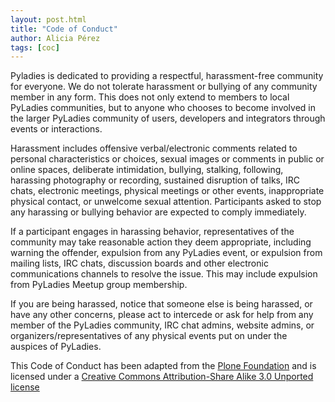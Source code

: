 ```yaml
---
layout: post.html
title: "Code of Conduct"
author: Alicia Pérez
tags: [coc]
---
```


<p>Pyladies is dedicated to providing a respectful, harassment-free community for everyone. We do not tolerate harassment or bullying of any community member in any form. This does not only extend to members to local PyLadies communities, but to anyone who chooses to become involved in the larger PyLadies community of users, developers and integrators through events or interactions.</p>

<p>Harassment includes offensive verbal/electronic comments related to personal characteristics or choices, sexual images or comments in public or online spaces, deliberate intimidation, bullying, stalking, following, harassing photography or recording, sustained disruption of talks, IRC chats, electronic meetings, physical meetings or other events, inappropriate physical contact, or unwelcome sexual attention. Participants asked to stop any harassing or bullying behavior are expected to comply immediately.</p>

<p>If a participant engages in harassing behavior, representatives of the community may take reasonable action they deem appropriate, including warning the offender, expulsion from any PyLadies event, or expulsion from mailing lists, IRC chats, discussion boards and other electronic communications channels to resolve the issue. This may include expulsion from PyLadies Meetup group membership.</p>

<p>If you are being harassed, notice that someone else is being harassed, or have any other concerns, please act to intercede or ask for help from any member of the PyLadies community, IRC chat admins, website admins, or organizers/representatives of any physical events put on under the auspices of PyLadies.</p>

<p>This Code of Conduct has been adapted from the <a href="http://plone.org/foundation/materials/foundation-resolutions/code-of-conduct">Plone Foundation</a> and is licensed under a <a href="http://creativecommons.org/licenses/by-sa/3.0/">Creative Commons Attribution-Share Alike 3.0 Unported license</a></p>
